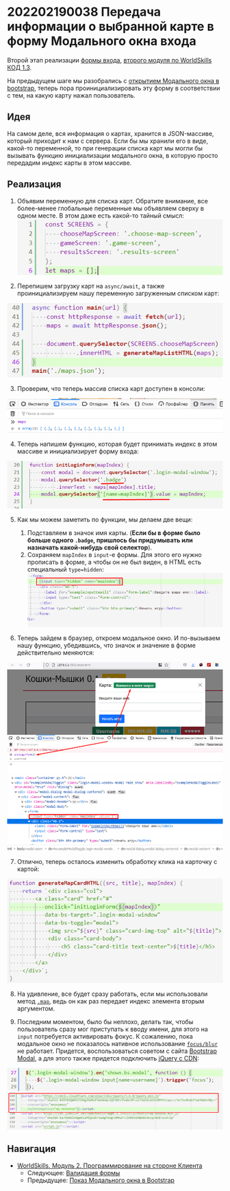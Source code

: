 # 202202190038 Передача информации о выбранной карте в форму Модального окна входа

Второй этап реализации [формы входа](202202181645-login-form-m2-ws.md),
[второго модуля по WorldSkills КОД 1.3](202202150946-WS-module-2.md).

На предыдущем шаге мы разобрались с [открытием Модального окна в bootstrap](202202151358-modal-window-wth-Bootstrap.md), теперь пора проинициализировать
эту форму в соответствии с тем, на какую карту нажал пользователь.


## Идея

На самом деле, вся информация о картах, хранится в JSON-массиве, который
приходит к нам с сервера. Если бы мы хранили его в виде, какой-то переменной,
то при генерации списка карт мы могли бы вызывать функцию инициализации модального
окна, в которую просто передадим индекс карты в этом массиве.

## Реализация

1. Объявим переменную для списка карт. Обратите внимание, все более-менее
глобальные переменные мы объявляем сверху в одном месте. В этом даже есть
какой-то тайный смысл:
![](2022-02-19-00-53-34.png)

2. Перепишем загрузку карт на `async/await`, а также проинициализируем нашу
переменную загруженным списком карт:

![](2022-02-19-00-58-09.png)

3. Проверим, что теперь массив списка карт доступен в консоли:

![](2022-02-19-00-58-57.png)

4. Теперь напишем функцию, которая будет принимать индекс в этом массиве
и инициализирует форму входа:

![](2022-02-19-01-08-43.png)

5. Как мы можем заметить по функции, мы делаем две вещи:
    1. Подставляем в значок имя карты. (**Если бы в форме было больше одного `.badge`, пришлось бы придумывать или назначать какой-нибудь свой селектор**).
    2. Сохраняем `mapIndex` в `input`-е формы. Для этого его нужно прописать в форме, а чтобы он не был виден, в HTML есть специальный `type=hidden`: ![](2022-02-19-01-12-03.png)

6. Теперь зайдем в браузер, откроем модальное окно. И по-вызываем нашу функцию,
убедившись, что значок и значение в форме действительно меняются:

![](2022-02-19-01-14-16.png)
![](2022-02-19-01-14-46.png)

7. Отлично, теперь осталось изменить обработку клика на карточку с картой:

![](2022-02-19-01-16-27.png)

8. На удивление, все будет сразу работать, если мы использовали метод [`.map`](https://developer.mozilla.org/en-US/docs/Web/JavaScript/Reference/Global_Objects/Array/map), ведь он как раз передает
индекс элемента вторым аргументом.

9. Последним моментом, было бы неплохо, делать так, чтобы пользователь сразу
мог приступать к вводу имени, для этого на `input` потребуется активировать фокус.
К сожалению, пока модальное окно не показалось нативное использование [`focus/blur`](https://learn.javascript.ru/focus-blur) не работает. Придется, воспользоваться советом с сайта [Bootstrap Modal](https://getbootstrap.com/docs/4.0/components/modal/), а для этого также придется подключить [jQuery с CDN](https://cdnjs.com/libraries/jquery):

![](2022-02-19-01-31-48.png)
![](2022-02-19-01-32-11.png)

## Навигация

- [WorldSkills. Модуль 2. Программирование на стороне Клиента](202202150946-WS-module-2.md)
    - Следующее: [Валидация формы](202202190137-login-form-validation.md)
    - Предыдущее: [Показ Модального окна в Bootstrap](202202151358-modal-window-wth-Bootstrap.md)
